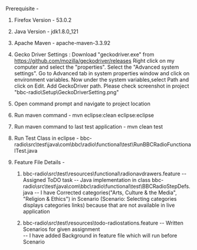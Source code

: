 Prerequisite - 

1. Firefox Version -  53.0.2
2. Java  Version -  jdk1.8.0_121
3. Apache Maven - apache-maven-3.3.92
4. Gecko Driver Settings : Download "geckodriver.exe" from https://github.com/mozilla/geckodriver/releases
						   Right click on my computer and select the "properties". 
                           Select the "Advanced system settings".
              			   Go to Advanced tab in system properties window and click on environment variables.
             			   Now under the system variables,select Path and click on Edit.
                           Add GeckoDriver path. Please check screenshot in project "bbc-radio\Setup\GeckoDriverSetting.png"
                           
5. Open command prompt and navigate to project location
6. Run maven command - mvn eclipse:clean eclipse:eclipse
7. Run maven command to last test application - mvn clean test
6. Run Test Class in eclipse -  bbc-radio\src\test\java\com\bbc\radio\functional\test\RunBBCRadioFunctionalTest.java
7. Feature File Details - 
   
     1. bbc-radio\src\test\resources\functional\radionavdrawers.feature 
     			-- Assigned ToDO task
     			-- Java implementation in class 											bbc-radio\src\test\java\com\bbc\radio\functional\test\BBCRadioStepDefs.java
     			-- I have Corrected categories("Arts, Culture & the Media", "Religion & Ethics") in Scenario (Scenario: Selecting categories displays categories links) because that are not available in live application
     			
     2. bbc-radio\src\test\resources\todo-radiostations.feature 
     			-- Written Scenarios for given assignment   
     			-- I have added Background in feature file which will run before Scenario                  

